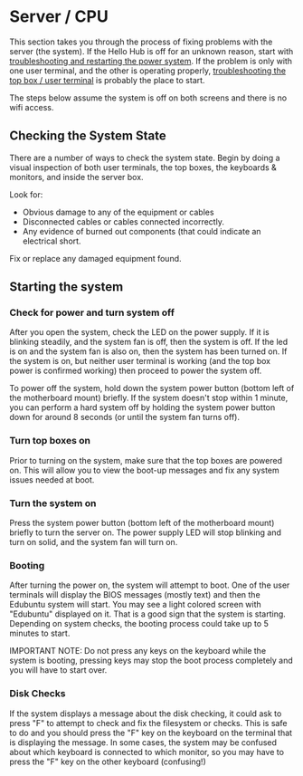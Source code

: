 # Server / CPU

This section takes you through the process of fixing problems with the server (the system). If the Hello Hub is off for an unknown reason, start with [troubleshooting and restarting the power system](power.md). If the problem is only with one user terminal, and the other is operating properly, [troubleshooting the top box / user terminal](topbox.md) is probably the place to start.

The steps below assume the system is off on both screens and there is no wifi access.

## Checking the System State

There are a number of ways to check the system state. Begin by doing a visual inspection of both user terminals, the top boxes, the keyboards & monitors, and inside the server box.

Look for:

* Obvious damage to any of the equipment or cables
* Disconnected cables or cables connected incorrectly.
* Any evidence of burned out components (that could indicate an electrical short.

Fix or replace any damaged equipment found.

## Starting the system

### Check for power and turn system off

After you open the system, check the LED on the power supply. If it is blinking steadily, and the system fan is off, then the system is off. If the led is on and the system fan is also on, then the system has been turned on. If the system is on, but neither user terminal is working (and the top box power is confirmed working) then proceed to power the system off.

To power off the system, hold down the system power button (bottom left of the motherboard mount) briefly. If the system doesn't stop within 1 minute, you can perform a hard system off by holding the system power button down for around 8 seconds (or until the system fan turns off).

### Turn top boxes on

Prior to turning on the system, make sure that the top boxes are powered on. This will allow you to view the boot-up messages and fix any system issues needed at boot.

### Turn the system on

Press the system power button (bottom left of the motherboard mount) briefly to turn the server on. The power supply LED will stop blinking and turn on solid, and the system fan will turn on.

### Booting

After turning the power on, the system will attempt to boot. One of the user terminals will display the BIOS messages (mostly text) and then the Edubuntu system will start. You may see a light colored screen with "Edubuntu" displayed on it. That is a good sign that the system is starting. Depending on system checks, the booting process could take up to 5 minutes to start.

IMPORTANT NOTE: Do not press any keys on the keyboard while the system is booting, pressing keys may stop the boot process completely and you will have to start over.

### Disk Checks

If the system displays a message about the disk checking, it could ask to press "F" to attempt to check and fix the filesystem or checks. This is safe to do and you should press the "F" key on the keyboard on the terminal that is displaying the message. In some cases, the system may be confused about which keyboard is connected to which monitor, so you may have to press the "F" key on the other keyboard (confusing!) 